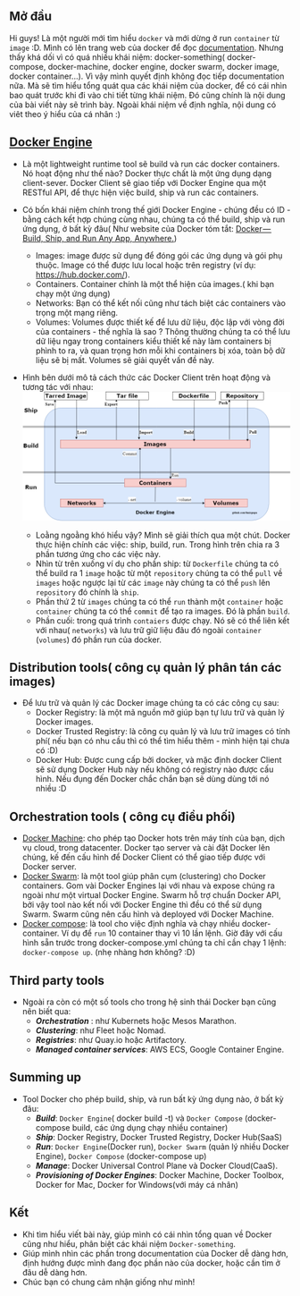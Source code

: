 ## Mở đầu
Hi guys!
Là một người mới tìm hiểu `docker` và mới dừng ở run `container` từ `image` :D. Mình có lên trang web của docker để đọc [documentation](https://docs.docker.com/get-started/). Nhưng thấy khá dối vì có quá nhiều khái niệm: docker-something( docker-compose, docker-machine, docker engine, docker swarm, docker image, docker container...). Vì vậy mình quyết định không đọc tiếp documentation nữa. Mà sẽ tìm hiểu tổng quát qua các khái niệm của docker, để có cái nhìn bao quát trước khi đi vào chi tiết từng khái niệm. Đó cũng chính là nội dung của bài viết này sẽ trình bày. Ngoài khái niệm về định nghĩa, nội dung có viêt theo ý hiểu của cá nhân :)

## [Docker Engine](https://github.com/docker/engine)

- Là một lightweight runtime tool sẽ build và run các docker containers. Nó hoạt động như thế nào? Docker thực chất là một ứng dụng dạng client-sever. Docker Client sẽ giao tiếp với Docker Engine qua một RESTful API, để thực hiện việc build, ship và run các containers.

- Có bốn khái niệm chính trong thế giới Docker Engine - chúng đều có ID - bằng cách kết hợp chúng cùng nhau, chúng ta có thể build, ship và run ứng dụng, ở bất kỳ đâu( Như website của Docker tóm tắt: [Docker — Build, Ship, and Run Any App, Anywhere.](https://www.docker.com/))
    - Images: image được sử dụng để đóng gói các ứng dụng và gói phụ thuộc. Image có thể được lưu local hoặc trên registry (ví dụ: https://hub.docker.com/).
    - Containers. Container chính là một thể hiện của images.( khi bạn chạy một ứng dụng)
    - Networks: Bạn có thể kết nối cũng như tách biệt các containers vào trọng một mạng riêng.
    - Volumes: Volumes được thiết kế để lưu dữ liệu, độc lập với vòng đời của containers - thế nghĩa là sao ? Thông thường chúng ta có thể lưu dữ liệu ngay trong containers kiểu thiết kế này làm containers bị phình to ra, và quan trọng hơn mỗi khi containers bị xóa, toàn bộ dữ liệu sẽ bị mất. Volumes sẽ giải quyết vấn đề này.
- Hình bên dưới mô tả cách thức các Docker Client trên hoạt động và tương tác với nhau:
    ![Docker-engine-diagram](../images/20190523_docker_engine_diagram.png)
    - Loằng ngoằng khó hiểu vậy? Mình sẽ giải thích qua một chút. Docker thực hiện chính các việc: ship, build, run. Trong hình trên chia ra 3 phần tương ứng cho các việc này.
    - Nhìn từ trên xuống ví dụ cho phần ship: từ `Dockerfile` chúng ta có thể build ra 1 `image` hoặc từ một `repository` chúng ta có thể `pull` về `images` hoặc ngược lại từ các `image` này chúng ta có thể `push` lên `repository` đó chính là `ship`.
    - Phần thứ 2 từ `images` chúng ta có thể `run` thành một `container` hoặc `container` chúng ta có thể `commit` để tạo ra images. Đó là phần `build`.
    - Phần cuối: trong quá trình `contaiers` được chạy. Nó sẽ có thể liên kết với nhau( `networks`) và lưu trữ giữ liệu đâu đó ngoài `container` (`volumes`) đó phần run của docker.

## Distribution tools( công cụ quản lý phân tán các images)

-   Để lưu trữ và quản lý các Docker image chúng ta có các công cụ sau:
    - Docker Registry: là một mã nguồn mở giúp bạn tự lưu trữ và quản lý Docker images.
    - Docker Trusted Registry: là công cụ quản lý và lưu trữ images có tính phí( nếu bạn có nhu cầu thì có thể tìm hiểu thêm - mình hiện tại chưa có :D)
    - Docker Hub: Được cung cấp bởi docker, và mặc định docker Client sẽ sử dụng Docker Hub này nếu không có registry nào được cấu hình. Nếu đụng đến Docker chắc chắn bạn sẽ dùng dùng tới nó nhiều :D

## Orchestration tools ( công cụ điều phối)
- [Docker Machine](https://github.com/docker/machine): cho phép tạo Docker hots trên máy tính của bạn, dịch vụ cloud, trong datacenter. Docker tạo server và cài đặt Docker lên chúng, kế đến cấu hình để Docker Client có thể giao tiếp được với Docker server.
- [Docker Swarm](https://github.com/docker/swarm): là một tool giúp phân cụm (clustering) cho Docker containers. Gom vài Docker Engines lại với nhau và expose chúng ra ngoài như một virtual Docker Engine. Swarm hỗ trợ chuẩn Docker API, bởi vậy tool nào kết nối với Docker Engine thì đều có thể sử dụng Swarm. Swarm cũng nên cấu hình và deployed với Docker Machine.
- [Docker compose](https://github.com/docker/compose): là tool cho việc định nghĩa và chạy nhiều docker-container. Ví dụ để `run` 10 container thay vì 10 lần lệnh. Giờ đây với cấu hình sẵn trước trong docker-compose.yml chúng ta chỉ cần chạy 1 lệnh: `docker-compose up`. (nhẹ nhàng hơn không? :D)

## Third party tools
- Ngoài ra còn có một số tools cho trong hệ sinh thái Docker bạn cũng nên biết qua:
    - ***Orchestration*** : như Kubernets hoặc Mesos Marathon.
    - ***Clustering***: như Fleet hoặc Nomad.
    - ***Registries***: như Quay.io hoặc Artifactory.
    - ***Managed container services***: AWS ECS, Google Container Engine.
## Summing up
- Tool Docker cho phép build, ship, và run bất kỳ ứng dụng nào, ở bất kỳ đâu:
    - ***Build***: `Docker Engine`( docker build -t) và `Docker Compose` (docker-compose build, các ứng dụng chạy nhiều container)
    - ***Ship***: Docker Registry, Docker Trusted Registry, Docker Hub(SaaS)
    - ***Run***: `Docker Engine`(Docker run), `Docker Swarm` (quản lý nhiều Docker Engine), `Docker Compose` (docker-compose up)
    - ***Manage***: Docker Universal Control Plane và Docker Cloud(CaaS).
    - ***Provisioning of Docker Engines***: Docker Machine, Docker Toolbox, Docker for Mac, Docker for Windows(với máy cá nhân)

## Kết
- Khi tìm hiểu viết bài này, giúp mình có cái nhìn tổng quan về Docker cũng như hiểu, phân biệt các khái niệm `Docker-something`.
- Giúp mình nhìn các phần trong documentation của Docker dễ dàng hơn, định hướng được mình đang đọc phần nào của docker, hoặc cần tìm ở đâu dễ dàng hơn.
- Chúc bạn có chung cảm nhận giống như mình!